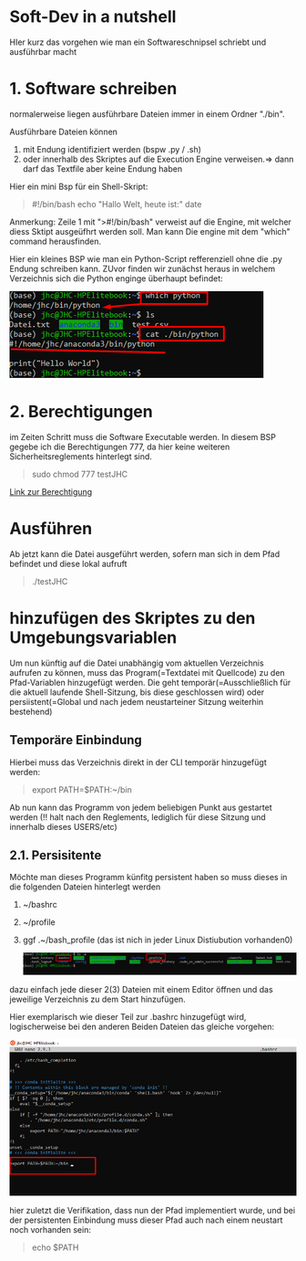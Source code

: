 <H1>Soft-Dev in a nutshell</H1>

HIer kurz das vorgehen wie man ein Softwareschnipsel schriebt und ausführbar macht



# 1. Software schreiben

normalerweise liegen ausführbare Dateien immer in einem Ordner "./bin".

Ausführbare Dateien können
1. mit Endung identifiziert werden (bspw .py / .sh)
2. oder innerhalb des Skriptes auf die Execution Engine verweisen.=> dann darf das Textfile aber keine Endung haben

Hier ein mini Bsp für ein Shell-Skript:

>\#!/bin/bash
echo "Hallo Welt,  heute ist:"
date

Anmerkung: Zeile 1 mit ">\#!/bin/bash" verweist auf die Engine, mit welcher diess Sktipt ausgeüfhrt werden soll. Man kann Die engine mit dem "which" command herausfinden.

Hier ein kleines BSP wie man ein Python-Script refferenziell ohne die .py Endung schreiben kann. ZUvor finden wir zunächst heraus in welchem Verzeichnis sich die Python enginge überhaupt befindet:

![](imgs/2020-06-20-11-14-26.png)



# 2. Berechtigungen

 im Zeiten Schritt muss die Software Executable werden. In diesem BSP gegebe ich die Berechtigungen 777, da hier keine weiteren Sicherheitsreglements hinterlegt sind.

 > sudo chmod 777 testJHC

 [Link zur Berechtigung](../Permissions.md)



 # Ausführen

 Ab jetzt kann die Datei ausgeführt werden, sofern man sich in dem Pfad befindet und diese lokal aufruft

 >./testJHC

 # hinzufügen des Skriptes zu den Umgebungsvariablen

 Um nun künftig auf die Datei unabhängig vom aktuellen Verzeichnis aufrufen zu können, muss das Program(=Textdatei mit Quellcode) zu den Pfad-Variablen hinzugefügt werden. Die geht temporär(=Ausschließlich für die aktuell laufende Shell-Sitzung, bis diese geschlossen wird) oder persiistent(=Global und nach jedem neustarteiner Sitzung weiterhin bestehend)

 ## Temporäre Einbindung

 Hierbei muss das Verzeichnis direkt in der CLI temporär hinzugefügt werden:
 > export PATH=$PATH:~/bin

 Ab nun kann das Programm von jedem beliebigen Punkt aus gestartet werden (!! halt nach den Reglements, lediglich für diese Sitzung und innerhalb dieses USERS/etc)

## 2.1. Persisitente

Möchte man dieses Programm künfitg persistent haben so muss dieses in die folgenden Dateien hinterlegt werden

1. ~/bashrc
2. ~/profile
3. ggf .~/bash_profile (das ist nich in jeder Linux Distiubution vorhanden0)
   

   ![](imgs/2020-06-20-11-03-24.png)


dazu einfach jede dieser 2(3) Dateien mit einem Editor öffnen und das jeweilige Verzeichnis zu dem Start hinzufügen.

Hier exemplarisch wie dieser Teil zur .bashrc hinzugefügt wird, logischerweise bei den anderen Beiden Dateien das gleiche vorgehen:

![](imgs/2020-06-20-11-06-02.png)

hier zuletzt die Verifikation, dass nun der Pfad implementiert wurde, und bei der persistenten Einbindung muss dieser Pfad auch nach einem neustart noch vorhanden sein:

> echo $PATH


